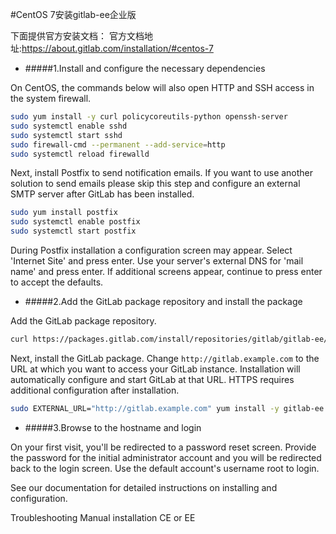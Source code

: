 #CentOS 7安装gitlab-ee企业版

下面提供官方安装文档：
官方文档地址:https://about.gitlab.com/installation/#centos-7

- #####1.Install and configure the necessary dependencies

On CentOS, the commands below will also open HTTP and SSH access in the system firewall.

```bash
sudo yum install -y curl policycoreutils-python openssh-server
sudo systemctl enable sshd
sudo systemctl start sshd
sudo firewall-cmd --permanent --add-service=http
sudo systemctl reload firewalld
```
Next, install Postfix to send notification emails. If you want to use another solution to send emails please skip this step and configure an external SMTP server after GitLab has been installed.
```bash
sudo yum install postfix
sudo systemctl enable postfix
sudo systemctl start postfix
```

During Postfix installation a configuration screen may appear. Select 'Internet Site' and press enter. Use your server's external DNS for 'mail name' and press enter. If additional screens appear, continue to press enter to accept the defaults.

- #####2.Add the GitLab package repository and install the package

Add the GitLab package repository.

```bash
curl https://packages.gitlab.com/install/repositories/gitlab/gitlab-ee/script.rpm.sh | sudo bash
```
Next, install the GitLab package. Change `http://gitlab.example.com` to the URL at which you want to access your GitLab instance. Installation will automatically configure and start GitLab at that URL. HTTPS requires additional configuration after installation.

```bash
sudo EXTERNAL_URL="http://gitlab.example.com" yum install -y gitlab-ee
```
- #####3.Browse to the hostname and login

On your first visit, you'll be redirected to a password reset screen. Provide the password for the initial administrator account and you will be redirected back to the login screen. Use the default account's username root to login.

See our documentation for detailed instructions on installing and configuration.

Troubleshooting  Manual installation  CE or EE